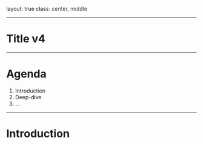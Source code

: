 layout: true
class: center, middle

---

# Title v4

---

# Agenda

1. Introduction
2. Deep-dive
3. ...

---

# Introduction
